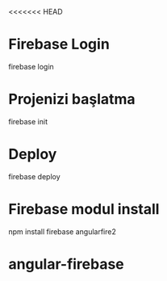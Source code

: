 <<<<<<< HEAD


# Firebase Login

firebase login

# Projenizi başlatma

firebase init

# Deploy

firebase deploy

# Firebase modul install
npm install firebase angularfire2         

# angular-firebase
